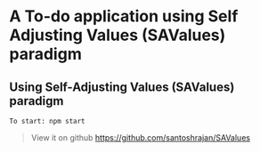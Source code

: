 # A To-do application using Self Adjusting Values (SAValues) paradigm 
## Using Self-Adjusting Values (SAValues) paradigm ##


	To start: npm start

> View it on github <https://github.com/santoshrajan/SAValues>

